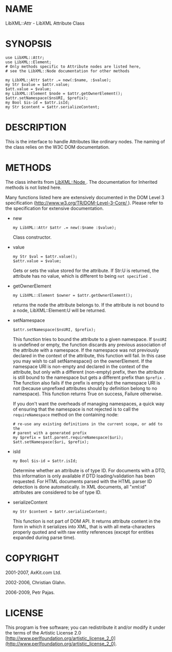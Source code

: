 NAME
====

LibXML::Attr - LibXML Attribute Class

SYNOPSIS
========

    use LibXML::Attr;
    use LibXML::Element;
    # Only methods specific to Attribute nodes are listed here,
    # see the LibXML::Node documentation for other methods

    my LibXML::Attr $attr .= new(:$name, :$value);
    my Str $value = $attr.value;
    $att.value = $value;
    my LibXML::Element $node = $attr.getOwnerElement();
    $attr.setNamespace($nsURI, $prefix);
    my Bool $is-id = $attr.isId;
    my Str $content = $attr.serializeContent;

DESCRIPTION
===========

This is the interface to handle Attributes like ordinary nodes. The naming of the class relies on the W3C DOM documentation.

METHODS
=======

The class inherits from [LibXML::Node ](https://libxml-raku.github.io/LibXML-raku/Node). The documentation for Inherited methods is not listed here.

Many functions listed here are extensively documented in the DOM Level 3 specification ([http://www.w3.org/TR/DOM-Level-3-Core/ ](http://www.w3.org/TR/DOM-Level-3-Core/ )). Please refer to the specification for extensive documentation.

  * new

        my LibXML::Attr $attr .= new(:$name :$value);

    Class constructor.

  * value

        my Str $val = $attr.value();
        $attr.value = $value;

    Gets or sets the value stored for the attribute. If Str:U is returned, the attribute has no value, which is different to being `not specified `.

  * getOwnerElement

        my LibXML::Element $owner = $attr.getOwnerElement();

    returns the node the attribute belongs to. If the attribute is not bound to a node, LibXML::Element:U will be returned.

  * setNamespace

        $attr.setNamespace($nsURI, $prefix);

    This function tries to bound the attribute to a given namespace. If `$nsURI ` is undefined or empty, the function discards any previous association of the attribute with a namespace. If the namespace was not previously declared in the context of the attribute, this function will fail. In this case you may wish to call setNamespace() on the ownerElement. If the namespace URI is non-empty and declared in the context of the attribute, but only with a different (non-empty) prefix, then the attribute is still bound to the namespace but gets a different prefix than `$prefix `. The function also fails if the prefix is empty but the namespace URI is not (because unprefixed attributes should by definition belong to no namespace). This function returns True on success, Failure otherwise.

    If you don't want the overheads of managing namespaces, a quick way of ensuring that the namespace is not rejected is to call the `requireNamespace` method on the containing node:

        # re-use any existing definitions in the current scope, or add to the
        # parent with a generated prefix
        my $prefix = $att.parent.requireNamespace($uri);
        $att.setNamespace($uri, $prefix);

  * isId

        my Bool $is-id = $attr.isId;

    Determine whether an attribute is of type ID. For documents with a DTD, this information is only available if DTD loading/validation has been requested. For HTML documents parsed with the HTML parser ID detection is done automatically. In XML documents, all "xml:id" attributes are considered to be of type ID.

  * serializeContent

        my Str $content = $attr.serializeContent;

    This function is not part of DOM API. It returns attribute content in the form in which it serializes into XML, that is with all meta-characters properly quoted and with raw entity references (except for entities expanded during parse time).

COPYRIGHT
=========

2001-2007, AxKit.com Ltd.

2002-2006, Christian Glahn.

2006-2009, Petr Pajas.

LICENSE
=======

This program is free software; you can redistribute it and/or modify it under the terms of the Artistic License 2.0 [http://www.perlfoundation.org/artistic_license_2_0](http://www.perlfoundation.org/artistic_license_2_0).

